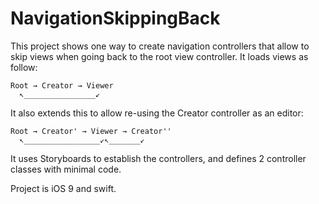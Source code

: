 

# NavigationSkippingBack

This project shows one way to create navigation controllers that allow to skip views when going back to the root view controller. It loads views as follow:

```
Root → Creator → Viewer
  ↖________________↙
```

It also extends this to allow re-using the Creator controller as an editor:

```
Root → Creator' → Viewer → Creator''
  ↖_________________↙↖_______↙
```

It uses Storyboards to establish the controllers, and defines 2 controller classes with minimal code.

Project is iOS 9 and swift.

